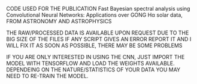CODE USED FOR THE PUBLICATION 
Fast Bayesian spectral analysis using Convolutional Neural Networks: Applications over GONG Hα solar data, FROM ASTRONOMY AND ASTROPHYSICS


THE RAW/PROCESSED DATA IS AVAILABLE UPON REQUEST DUE TO THE BIG SIZE OF THE FILES
IF ANY SCRIPT GIVES AN ERROR REPORT IT AND I WILL FIX IT AS SOON AS POSSIBLE, THERE MAY BE SOME PROBLEMS



IF YOU ARE ONLY INTERESTED IN USING THE CNN, JUST IMPORT THE MODEL WITH TENSORFLOW AND LOAD THE WEIGHTS AVAILABLE.
DEPENDEING ON THE NATURE/STATISTICS OF YOUR DATA YOU MAY NEED TO RE-TRAIN THE MODEL.

